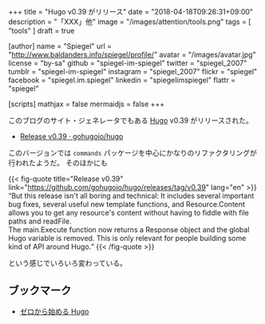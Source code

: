 +++
title = "Hugo v0.39 がリリース"
date =  "2018-04-18T09:26:31+09:00"
description = "「XXX」他"
image = "/images/attention/tools.png"
tags  = [ "tools" ]
draft = true

[author]
  name      = "Spiegel"
  url       = "http://www.baldanders.info/spiegel/profile/"
  avatar    = "/images/avatar.jpg"
  license   = "by-sa"
  github    = "spiegel-im-spiegel"
  twitter   = "spiegel_2007"
  tumblr    = "spiegel-im-spiegel"
  instagram = "spiegel_2007"
  flickr    = "spiegel"
  facebook  = "spiegel.im.spiegel"
  linkedin  = "spiegelimspiegel"
  flattr    = "spiegel"

[scripts]
  mathjax = false
  mermaidjs = false
+++

このブログのサイト・ジェネレータでもある [Hugo] v0.39 がリリースされた。

- [Release v0.39 · gohugoio/hugo](https://github.com/gohugoio/hugo/releases/tag/v0.39)

このバージョンでは `commands` パッケージを中心にかなりのリファクタリングが行われたようだ。
そのほかにも

{{< fig-quote title="Release v0.39" link="https://github.com/gohugoio/hugo/releases/tag/v0.39" lang="en" >}}
<q>But this release isn't all boring and technical: It includes several important bug fixes, several useful new template functions, and Resource.Content allows you to get any resource's content without having to fiddle with file paths and readFile.<br>
The main.Execute function now returns a Response object and the global Hugo variable is removed. This is only relevant for people building some kind of API around Hugo.</q>
{{< /fig-quote >}}

という感じでいろいろ変わっている。

## ブックマーク

- [ゼロから始める Hugo](/hugo/)

[Hugo]: https://gohugo.io/ "The world’s fastest framework for building websites | Hugo"
